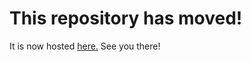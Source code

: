 # This repository has moved!

It is now hosted [here.](https://github.com/DefeatOf13/switch-2-experience-archive) See you there!